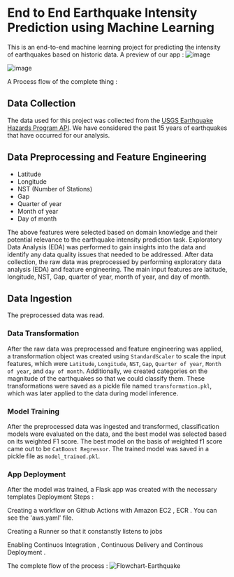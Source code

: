 # End to End Earthquake Intensity Prediction using Machine Learning

This is an end-to-end machine learning project for predicting the intensity of earthquakes based on historic data. A preview of our app : 
![image](https://user-images.githubusercontent.com/46419407/234553010-ec6b689c-49ff-4816-ba98-1d02ee7f4db1.png)

![image](https://user-images.githubusercontent.com/46419407/234553044-4e38ec40-ca0f-48b5-a497-97653290490a.png)


A Process flow of the complete thing : 



## Data Collection

The data used for this project was collected from the [USGS Earthquake Hazards Program API](https://www.usgs.gov/programs/earthquake-hazards). We have considered the past 15 years of earthquakes that have occurred for our analysis.

## Data Preprocessing and Feature Engineering
- Latitude
- Longitude
- NST (Number of Stations)
- Gap
- Quarter of year
- Month of year
- Day of month

The above features were selected based on domain knowledge and their potential relevance to the earthquake intensity prediction task. Exploratory Data Analysis (EDA) was performed to gain insights into the data and identify any data quality issues that needed to be addressed.
After data collection, the raw data was preprocessed by performing exploratory data analysis (EDA) and feature engineering. The main input features are latitude, longitude, NST, Gap, quarter of year, month of year, and day of month.

## Data Ingestion

The preprocessed data was read.

### Data Transformation
After the raw data was preprocessed and feature engineering was applied, a transformation object was created using `StandardScaler` to scale the input features, which were `Latitude`, `Longitude`, `NST`, `Gap`, `Quarter of year`, `Month of year`, and `day of month`. Additionally, we created categories on the magnitude of the earthquakes so that we could classify them. These transformations were saved as a pickle file named `transformation.pkl`, which was later applied to the data during model inference.

### Model Training
After the preprocessed data was ingested and transformed, classification models were evaluated on the data, and the best model was selected based on its weighted F1 score. The best model on the basis of weighted f1 score came out to be `CatBoost Regressor`. The trained model was saved in a pickle file as `model_trained.pkl`.

### App Deployment
After the model was trained, a Flask app was created with the necessary templates
Deployment Steps : 

Creating a workflow on Github Actions with Amazon EC2 , ECR . You can see the 'aws.yaml' file.

Creating a Runner so that it constanstly listens to jobs

Enabling Continuos Integration , Continuous Delivery and Continous Deployment . 

The complete flow of the process : 
![Flowchart-Earthquake](https://user-images.githubusercontent.com/46419407/234585952-e5eacbf6-ae5b-49c1-bd99-a4a8e0f0a00b.jpeg)

